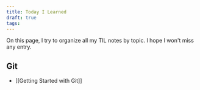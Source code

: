 ```yaml
---
title: Today I Learned
draft: true
tags:
---
```

On this page, I try to organize all my TIL notes by topic. I hope I won't miss any entry.

## Git
- [[Getting Started with Git]]
